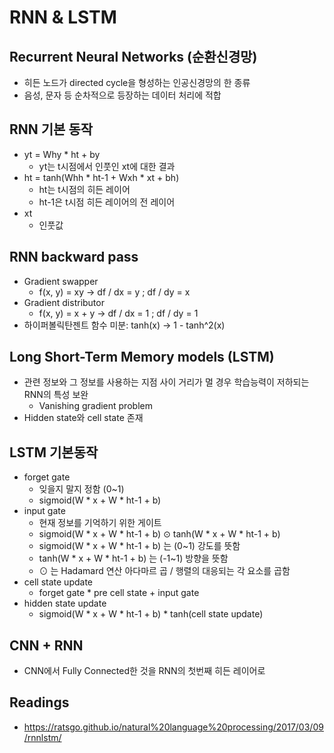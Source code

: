 # RNN & LSTM

## Recurrent Neural Networks (순환신경망)

* 히든 노드가 directed cycle을 형성하는 인공신경망의 한 종류
* 음성, 문자 등 순차적으로 등장하는 데이터 처리에 적합

## RNN 기본 동작

* yt = Why * ht + by
  * yt는 t시점에서 인풋인 xt에 대한 결과
* ht = tanh(Whh * ht-1 + Wxh * xt + bh)
  * ht는 t시점의 히든 레이어
  * ht-1은 t시점 히든 레이어의 전 레이어
* xt
  * 인풋값

## RNN backward pass

* Gradient swapper
  * f(x, y) = xy -> df / dx = y ; df / dy = x
* Gradient distributor
  * f(x, y) = x + y -> df / dx = 1 ; df / dy = 1
* 하이퍼볼릭탄젠트 함수 미분: tanh(x) -> 1 - tanh^2(x)

## Long Short-Term Memory models (LSTM)

* 관련 정보와 그 정보를 사용하는 지점 사이 거리가 멀 경우 학습능력이 저하되는 RNN의 특성 보완
  * Vanishing gradient problem
* Hidden state와 cell state 존재

## LSTM 기본동작

* forget gate
  * 잊을지 말지 정함 (0~1)
  * sigmoid(W * x + W * ht-1 + b)
* input gate
  * 현재 정보를 기억하기 위한 게이트
  * sigmoid(W * x + W * ht-1 + b) ⊙ tanh(W * x + W * ht-1 + b)
  * sigmoid(W * x + W * ht-1 + b) 는 (0~1) 강도를 뜻함
  * tanh(W * x + W * ht-1 + b) 는 (-1~1) 방향을 뜻함
  * ⊙ 는 Hadamard 연산 아다마르 곱 / 행렬의 대응되는 각 요소를 곱함
* cell state update
  * forget gate * pre cell state + input gate
* hidden state update
  * sigmoid(W * x + W * ht-1 + b) * tanh(cell state update)

## CNN + RNN

* CNN에서 Fully Connected한 것을 RNN의 첫번째 히든 레이어로 

## Readings

* https://ratsgo.github.io/natural%20language%20processing/2017/03/09/rnnlstm/
